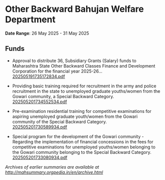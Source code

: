 # Other Backward Bahujan Welfare Department

**Date Range**: 26 May 2025 - 31 May 2025


## Funds
- Approval to distribute 36, Subsidiary Grants (Salary) funds to Maharashtra State Other Backward Classes Finance and Development Corporation for the financial year 2025-26...\
  [202505191735172834.pdf](https://gr.maharashtra.gov.in/Site/Upload/Government%20Resolutions/English/202505191735172834.pdf)

- Providing basic training required for recruitment in the army and police recruitment in the state to unemployed graduate youths/women from the Gowari community, a Special Backward Category.\
  [202505201734552534.pdf](https://gr.maharashtra.gov.in/Site/Upload/Government%20Resolutions/English/202505201734552534.pdf)

- Pre-examination residential training for competitive examinations for aspiring unemployed graduate youth/women from the Gowari community of the Special Backward Category.\
  [202505201730589934.pdf](https://gr.maharashtra.gov.in/Site/Upload/Government%20Resolutions/English/202505201730589934.pdf)

- Special program for the development of the Gowari community - Regarding the implementation of financial concessions in the fees for competitive examinations for unemployed youths/women belonging to the Gowari community belonging to the Special Backward Category.\
  [202505201733080934.pdf](https://gr.maharashtra.gov.in/Site/Upload/Government%20Resolutions/English/202505201733080934.pdf)


*Archives of earlier summaries are available at http://mahsummary.orgpedia.in/en/archive.html*